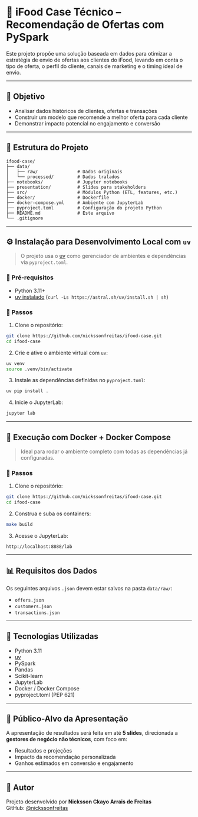 # 🧠 iFood Case Técnico – Recomendação de Ofertas com PySpark

Este projeto propõe uma solução baseada em dados para otimizar a estratégia de envio de ofertas aos clientes do iFood, levando em conta o tipo de oferta, o perfil do cliente, canais de marketing e o timing ideal de envio.

---

## 🎯 Objetivo

- Analisar dados históricos de clientes, ofertas e transações
- Construir um modelo que recomende a melhor oferta para cada cliente
- Demonstrar impacto potencial no engajamento e conversão

---

## 📁 Estrutura do Projeto

```
ifood-case/
├── data/
│   ├── raw/               # Dados originais
│   └── processed/         # Dados tratados
├── notebooks/             # Jupyter notebooks
├── presentation/          # Slides para stakeholders
├── src/                   # Módulos Python (ETL, features, etc.)
├── docker/                # Dockerfile
├── docker-compose.yml     # Ambiente com JupyterLab
├── pyproject.toml         # Configuração do projeto Python
├── README.md              # Este arquivo
└── .gitignore
```

---

## ⚙️ Instalação para Desenvolvimento Local com `uv`

> O projeto usa o [uv](https://github.com/astral-sh/uv) como gerenciador de ambientes e dependências via `pyproject.toml`.

### 🔹 Pré-requisitos

- Python 3.11+
- [uv instalado](https://github.com/astral-sh/uv) (`curl -Ls https://astral.sh/uv/install.sh | sh`)

### 🔹 Passos

1. Clone o repositório:

```bash
git clone https://github.com/nickssonfreitas/ifood-case.git
cd ifood-case
```

2. Crie e ative o ambiente virtual com `uv`:

```bash
uv venv
source .venv/bin/activate
```

3. Instale as dependências definidas no `pyproject.toml`:

```bash
uv pip install .
```

4. Inicie o JupyterLab:

```bash
jupyter lab
```

---

## 🐳 Execução com Docker + Docker Compose

> Ideal para rodar o ambiente completo com todas as dependências já configuradas.

### 🔹 Passos

1. Clone o repositório:

```bash
git clone https://github.com/nickssonfreitas/ifood-case.git
cd ifood-case
```

2. Construa e suba os containers:

```bash
make build
```

3. Acesse o JupyterLab:

```
http://localhost:8888/lab
```

---

## 📊 Requisitos dos Dados

Os seguintes arquivos `.json` devem estar salvos na pasta `data/raw/`:

- `offers.json`
- `customers.json`
- `transactions.json`

---

## 🧠 Tecnologias Utilizadas

- Python 3.11
- [uv](https://github.com/astral-sh/uv)
- PySpark
- Pandas
- Scikit-learn
- JupyterLab
- Docker / Docker Compose
- pyproject.toml (PEP 621)

---

## 👥 Público-Alvo da Apresentação

A apresentação de resultados será feita em até **5 slides**, direcionada a **gestores de negócio não técnicos**, com foco em:

- Resultados e projeções
- Impacto da recomendação personalizada
- Ganhos estimados em conversão e engajamento

---

## 📌 Autor

Projeto desenvolvido por **Nicksson Ckayo Arrais de Freitas**  
GitHub: [@nickssonfreitas](https://github.com/nickssonfreitas)  
